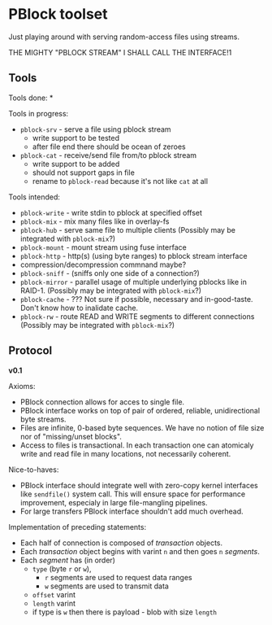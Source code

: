 PBlock toolset
==============

Just playing around with serving random-access files using streams.

THE MIGHTY "PBLOCK STREAM" I SHALL CALL THE INTERFACE!1

Tools
-----

Tools done:
*

Tools in progress:

* `pblock-srv` - serve a file using pblock stream
  * write support to be tested
  * after file end there should be ocean of zeroes
* `pblock-cat` - receive/send file from/to pblock stream
  * write support to be added
  * should not support gaps in file
  * rename to `pblock-read` because it's not like `cat` at all

Tools intended:

* `pblock-write` - write stdin to pblock at specified offset
* `pblock-mix` - mix many files like in overlay-fs
* `pblock-hub` - serve same file to multiple clients
  (Possibly may be integrated with `pblock-mix`?)
* `pblock-mount` - mount stream using fuse interface
* `pblock-http` - http(s) (using byte ranges) to pblock stream interface
* compression/decompression commnand maybe?
* `pblock-sniff` - (sniffs only one side of a connection?)
* `pblock-mirror` - parallel usage of multiple underlying pblocks like in RAID-1.
  (Possibly may be integrated with `pblock-mix`?)
* `pblock-cache` - ???
  Not sure if possible, necessary and in-good-taste. Don't know how to inalidate cache.
* `pblock-rw` - route READ and WRITE segments to different connections
  (Possibly may be integrated with `pblock-mix`?)

Protocol
--------

**v0.1**

Axioms:

* PBlock connection allows for acces to single file.
* PBlock interface works on top of pair of ordered, reliable, unidirectional byte streams.
* Files are infinite, 0-based byte sequences. We have no notion of file size nor of "missing/unset blocks".
* Access to files is transactional. In each transaction one can atomicaly write and read file in many locations, not necessarily coherent.

Nice-to-haves:

* PBlock interface should integrate well with zero-copy kernel interfaces like `sendfile()` system call. This will ensure space for performance improvement, especialy in large file-mangling pipelines.
* For large transfers PBlock interface shouldn't add much overhead.

Implementation of preceding statements:

* Each half of connection is composed of *transaction* objects.
* Each *transaction* object begins with varint `n` and then goes `n` *segments*.
* Each *segment* has (in order)
  * `type` (byte `r` or `w`),
    * `r` segments are used to request data ranges
    * `w` segments are used to transmit data
  * `offset` varint
  * `length` varint
  * if type is `w` then there is payload - blob with size `length`
